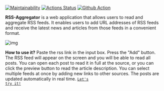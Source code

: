 [![Maintainability](https://api.codeclimate.com/v1/badges/0aec9f5455a5715d4595/maintainability)](https://codeclimate.com/github/ninja095/frontend-project-11/maintainability)
[![Actions Status](https://github.com/ninja095/frontend-project-11/workflows/hexlet-check/badge.svg)](https://github.com/ninja095/frontend-project-11/actions)
[![Github Action](https://github.com/ninja095/frontend-project-11/actions/workflows/node-check.yml/badge.svg)](https://github.com/ninja095/frontend-project-11/actions/workflows/node-check.yml)

**RSS-Aggregator** is a web application that allows users to read and aggregate RSS feeds. It enables users to add URL addresses of RSS feeds and receive the latest news and articles from those feeds in a convenient format.

![img](https://github.com/ninja095/frontend-project-11/assets/92989632/690ce61a-3b35-44f2-889a-f114f2036b1d)


**How to use it?** Paste the rss link in the input box. Press the "Add" button. The RSS feed will appear on the screen and you will be able to read all posts. You can open each post to read it in full at the source, or you can click the preview button to read the article description. You can select multiple feeds at once by adding new links to other sources. The posts are updated automatically in real time. <code>[Let's try it!](https://frontend-project-11-ninja095-ninja095.vercel.app/)</code>
